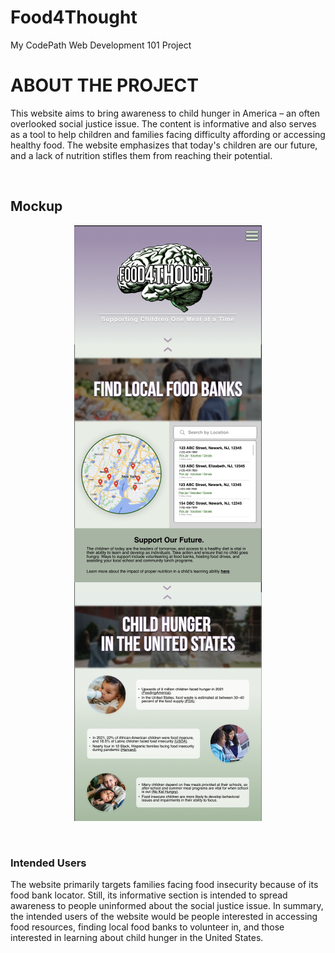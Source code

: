 # Food4Thought
My CodePath Web Development 101 Project
<h1>ABOUT THE PROJECT</h1>
<p>
  This website aims to bring awareness to child hunger in America – an often overlooked social justice issue. The content is informative and also serves as a tool to help children and families facing difficulty affording or accessing healthy food. The website emphasizes that today's children are our future, and a lack of nutrition stifles them from reaching their potential.
</p>
<br>

<h2>Mockup</h2>
<p align="center">
  <img src="food4thought-figma-mockup.png" alt="Website mockup">
</p>
<br>

<h3>Intended Users</h3>
<p>
  The website primarily targets families facing food insecurity because of its food bank locator. Still, its informative section is intended to spread awareness to people uninformed about the social justice issue. In summary, the intended users of the website would be people interested in accessing food resources, finding local food banks to volunteer in, and those interested in learning about child hunger in the United States.
</p>
